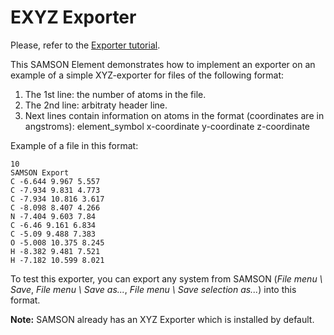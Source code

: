 # EXYZ Exporter

Please, refer to the [Exporter tutorial](https://documentation.samson-connect.net/developers/latest/page_tutorial_exporting.html).

This SAMSON Element demonstrates how to implement an exporter on an example of a simple XYZ-exporter for files of the following format:

1. The 1st line: the number of atoms in the file.
2. The 2nd line: arbitraty header line.
3. Next lines contain information on atoms in the format (coordinates are in angstroms):
element_symbol x-coordinate y-coordinate z-coordinate

Example of a file in this format:
```
10
SAMSON Export
C -6.644 9.967 5.557
C -7.934 9.831 4.773
C -7.934 10.816 3.617
C -8.098 8.407 4.266
N -7.404 9.603 7.84
C -6.46 9.161 6.834
C -5.09 9.488 7.383
O -5.008 10.375 8.245
H -8.382 9.481 7.521
H -7.182 10.599 8.021
```

To test this exporter, you can export any system from SAMSON (*File menu \ Save*, *File menu \ Save as...*, *File menu \ Save selection as...*) into this format.

**Note:** SAMSON already has an XYZ Exporter which is installed by default. 
